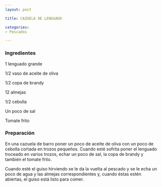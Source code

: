 ```yaml
---
layout: post

title: CAZUELA DE LENGUADO

categories:
- Pescados

---
```

<h3>Ingredientes</h3>

1 lenguado grande

1/2 vaso de aceite de oliva

1/2 copa de brandy

12 almejas

1/2 cebolla

Un poco de sal

Tomate frito

<h3>Preparación</h3>

En una cazuela de barro poner un poco de aceite de oliva con un poco de cebolla cortada en trozos pequeños. Cuando esté sofrita poner el lenguado troceado en varios trozos, echar un poco de sal, la copa de brandy y también el tomate frito.

Cuando esté el guiso hirviendo se le da la vuelta al pescado y se le echa un poco de agua y las almejas correspondientes y, cuando éstas estén abiertas, el guiso está listo para comer.

